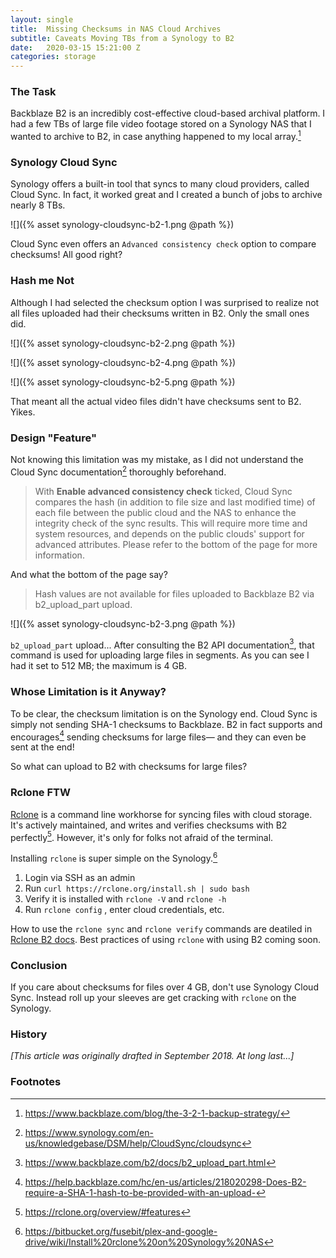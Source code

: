 ```yaml
---
layout: single
title:  Missing Checksums in NAS Cloud Archives
subtitle: Caveats Moving TBs from a Synology to B2
date:   2020-03-15 15:21:00 Z
categories: storage
---
```



### The Task

Backblaze B2 is an incredibly cost-effective cloud-based archival platform. I had a few TBs of large file video footage stored on a Synology NAS that I wanted to archive to B2, in case anything happened to my local array.[^1]

### Synology Cloud Sync

Synology offers a built-in tool that syncs to many cloud providers, called Cloud Sync. In fact, it worked great and I created a bunch of jobs to archive nearly 8 TBs.

![]({% asset synology-cloudsync-b2-1.png @path %})

Cloud Sync even offers an `Advanced consistency check` option to compare checksums! All good right?

### Hash me Not

Although I had selected the checksum option I was surprised to realize not all files uploaded had their checksums written in B2. Only the small ones did.

![]({% asset synology-cloudsync-b2-2.png @path %})

![]({% asset synology-cloudsync-b2-4.png @path %})

![]({% asset synology-cloudsync-b2-5.png @path %})

That meant all the actual video files didn't have checksums sent to B2. Yikes.

### Design "Feature"

Not knowing this limitation was my mistake, as I did not understand the Cloud Sync documentation[^3] thoroughly beforehand.

> With **Enable advanced consistency check** ticked, Cloud Sync compares the hash (in addition to file size and last modified time) of each file between the public cloud and the NAS to enhance the integrity check of the sync results. This will require more time and system resources, and depends on the public clouds' support for advanced attributes. Please refer to the bottom of the page for more information.

And what the bottom of the page say?

> Hash values are not available for files uploaded to Backblaze B2 via b2_upload_part upload.

![]({% asset synology-cloudsync-b2-3.png @path %})

`b2_upload_part` upload... After consulting the B2 API documentation[^6], that command is used for uploading large files in segments. As you can see I had it set to 512 MB; the maximum is 4 GB.

### Whose Limitation is it Anyway?

To be clear, the checksum limitation is on the Synology end. Cloud Sync is simply not sending SHA-1 checksums to Backblaze. B2 in fact supports and encourages[^4] sending checksums for large files— and they can even be sent at the end!

So what can upload to B2 with checksums for large files?

### Rclone FTW

[Rclone](https://rclone.org) is a command line workhorse for syncing files with cloud storage. It's actively maintained, and writes and verifies checksums with B2 perfectly[^5]. However, it's only for folks not afraid of the terminal.

Installing `rclone` is super simple on the Synology.[^2]

1. Login via SSH as an admin
2. Run `curl https://rclone.org/install.sh | sudo bash`
3. Verify it is installed with `rclone -V` and `rclone -h`
4. Run `rclone config` , enter cloud credentials, etc.

How to use the `rclone sync` and `rclone verify` commands are deatiled in [Rclone B2 docs](https://rclone.org/b2/). Best practices of using `rclone` with using B2 coming soon.

### Conclusion

If you care about checksums for files over 4 GB, don't use Synology Cloud Sync. Instead roll up your sleeves are get cracking with `rclone` on the Synology.

### History

*[This article was originally drafted in September 2018. At long last...]*

### Footnotes

[^1]: <https://www.backblaze.com/blog/the-3-2-1-backup-strategy/>
[^2]: <https://bitbucket.org/fusebit/plex-and-google-drive/wiki/Install%20rclone%20on%20Synology%20NAS>
[^3]: <https://www.synology.com/en-us/knowledgebase/DSM/help/CloudSync/cloudsync>
[^4]: <https://help.backblaze.com/hc/en-us/articles/218020298-Does-B2-require-a-SHA-1-hash-to-be-provided-with-an-upload->
[^5]: <https://rclone.org/overview/#features>
[^6]: <https://www.backblaze.com/b2/docs/b2_upload_part.html>